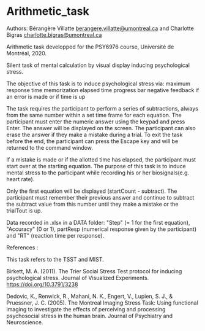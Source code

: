 # Arithmetic_task

Authors: Bérangère Villatte <berangere.villatte@umontreal.ca> and Charlotte Bigras <charlotte.bigras@umontreal.ca>

 Arithmetic task developped for the PSY6976 course, Université de Montréal, 2020.

Silent task of mental calculation by visual display inducing psychological stress.

The objective of this task is to induce psychological stress via:
maximum response time
memorization
elapsed time progress bar
negative feedback if an error is made or if time is up

The task requires the participant to perform a series of subtractions, always from the same number within a set time frame for each equation.
The participant must enter the numeric answer using the keypad and press Enter. The answer will be displayed on the screen. The participant can also erase the answer if they make a mistake during a trial. To exit the task before the end, the participant can press the Escape key and will be returned to the command window.

If a mistake is made or if the allotted time has elapsed, the participant must start over at the starting equation. The purpose of this task is to induce mental stress to the participant while recording his or her biosignals(e.g. heart rate).


Only the first equation will be displayed (startCount - subtract). The participant must remember their previous answer and  continue to subtract the subtract value from this number until they make a mistake or the trialTout is up.


Data recorded in .xlsx in a DATA folder: "Step" (= 1 for the first equation), "Accuracy" (0 or 1), partResp (numerical response given by the participant) and "RT" (reaction time per response).

References :

This task refers to the TSST and MIST.

Birkett, M. A. (2011). The Trier Social Stress Test protocol for inducing psychological stress. Journal of Visualized Experiments. https://doi.org/10.3791/3238

Dedovic, K., Renwick, R., Mahani, N. K., Engert, V., Lupien, S. J., & Pruessner, J. C. (2005). The Montreal Imaging Stress Task: Using functional imaging to investigate the effects of perceiving and processing psychosocial stress in the human brain. Journal of Psychiatry and Neuroscience.
